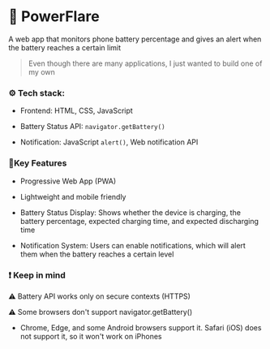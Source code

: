 # 🔋 PowerFlare

A web app that monitors phone battery percentage and gives an alert when the battery reaches a certain limit

> Even though there are many applications, I just wanted to build one of my own

### ⚙ Tech stack:

- Frontend: HTML, CSS, JavaScript

- Battery Status API: `navigator.getBattery()`
  
- Notification: JavaScript `alert()`, Web notification API

### 🌟Key Features

- Progressive Web App (PWA)
  
- Lightweight and mobile friendly

- Battery Status Display: Shows whether the device is charging, the battery percentage, expected charging time, and expected discharging time

- Notification System: Users can enable notifications, which will alert them when the battery reaches a certain level

### ❗ Keep in mind

⚠ Battery API works only on secure contexts (HTTPS)

⚠ Some browsers don't support navigator.getBattery()

- Chrome, Edge, and some Android browsers support it. Safari (iOS) does not support it, so it won't work on iPhones
